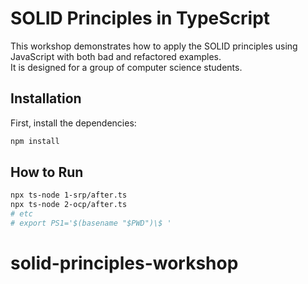 # SOLID Principles in TypeScript

This workshop demonstrates how to apply the SOLID principles using JavaScript with both bad and refactored examples.  
It is designed for a group of computer science students.

## Installation

First, install the dependencies:

```bash
npm install
```

## How to Run

```bash
npx ts-node 1-srp/after.ts
npx ts-node 2-ocp/after.ts
# etc
# export PS1='$(basename "$PWD")\$ '
```

# solid-principles-workshop
